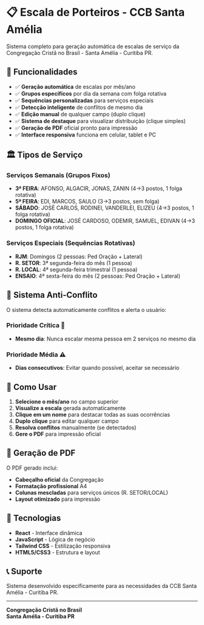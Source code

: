 # 📋 Escala de Porteiros - CCB Santa Amélia

Sistema completo para geração automática de escalas de serviço da Congregação Cristã no Brasil - Santa Amélia - Curitiba PR.

## 🎯 Funcionalidades

- ✅ **Geração automática** de escalas por mês/ano
- ✅ **Grupos específicos** por dia da semana com folga rotativa
- ✅ **Sequências personalizadas** para serviços especiais
- ✅ **Detecção inteligente** de conflitos de mesmo dia
- ✅ **Edição manual** de qualquer campo (duplo clique)
- ✅ **Sistema de destaque** para visualizar distribuição (clique simples)
- ✅ **Geração de PDF** oficial pronto para impressão
- ✅ **Interface responsiva** funciona em celular, tablet e PC

## 🏛️ Tipos de Serviço

### **Serviços Semanais (Grupos Fixos)**
- **3ª FEIRA**: AFONSO, ALGACIR, JONAS, ZANIN (4→3 postos, 1 folga rotativa)
- **5ª FEIRA**: EDI, MARCOS, SAULO (3→3 postos, sem folga)
- **SÁBADO**: JOSÉ CARLOS, RODINEI, VANDERLEI, ELIZEU (4→3 postos, 1 folga rotativa)
- **DOMINGO OFICIAL**: JOSÉ CARDOSO, ODEMIR, SAMUEL, EDIVAN (4→3 postos, 1 folga rotativa)

### **Serviços Especiais (Sequências Rotativas)**
- **RJM**: Domingos (2 pessoas: Ped Oração + Lateral)
- **R. SETOR**: 3ª segunda-feira do mês (1 pessoa)
- **R. LOCAL**: 4ª segunda-feira trimestral (1 pessoa)
- **ENSAIO**: 4ª sexta-feira do mês (2 pessoas: Ped Oração + Lateral)

## 🚫 Sistema Anti-Conflito

O sistema detecta automaticamente conflitos e alerta o usuário:

### **Prioridade Crítica** 🚨
- **Mesmo dia**: Nunca escalar mesma pessoa em 2 serviços no mesmo dia

### **Prioridade Média** ⚠️
- **Dias consecutivos**: Evitar quando possível, aceitar se necessário

## 📱 Como Usar

1. **Selecione o mês/ano** no campo superior
2. **Visualize a escala** gerada automaticamente
3. **Clique em um nome** para destacar todas as suas ocorrências
4. **Duplo clique** para editar qualquer campo
5. **Resolva conflitos** manualmente (se detectados)
6. **Gere o PDF** para impressão oficial

## 🎨 Geração de PDF

O PDF gerado inclui:
- **Cabeçalho oficial** da Congregação
- **Formatação profissional** A4
- **Colunas mescladas** para serviços únicos (R. SETOR/LOCAL)
- **Layout otimizado** para impressão

## 🔧 Tecnologias

- **React** - Interface dinâmica
- **JavaScript** - Lógica de negócio
- **Tailwind CSS** - Estilização responsiva
- **HTML5/CSS3** - Estrutura e layout

## 📞 Suporte

Sistema desenvolvido especificamente para as necessidades da CCB Santa Amélia - Curitiba PR.

---

**Congregação Cristã no Brasil**  
**Santa Amélia - Curitiba PR**